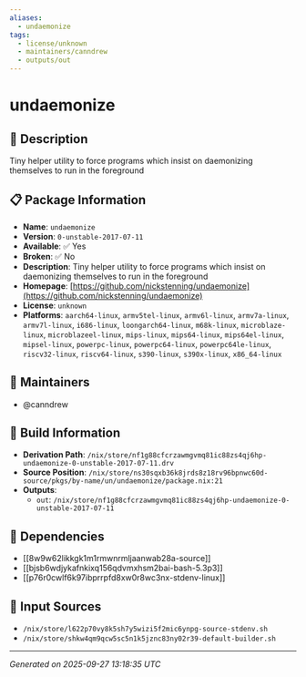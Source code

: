 ```yaml
---
aliases:
  - undaemonize
tags:
  - license/unknown
  - maintainers/canndrew
  - outputs/out
---
```


# undaemonize

## 📝 Description

Tiny helper utility to force programs which insist on daemonizing themselves to run in the foreground

## 📋 Package Information

- **Name**: `undaemonize`
- **Version**: `0-unstable-2017-07-11`
- **Available**: ✅ Yes
- **Broken**: ✅ No
- **Description**: Tiny helper utility to force programs which insist on daemonizing themselves to run in the foreground
- **Homepage**: [https://github.com/nickstenning/undaemonize](https://github.com/nickstenning/undaemonize)
- **License**: `unknown`
- **Platforms**: `aarch64-linux`, `armv5tel-linux`, `armv6l-linux`, `armv7a-linux`, `armv7l-linux`, `i686-linux`, `loongarch64-linux`, `m68k-linux`, `microblaze-linux`, `microblazeel-linux`, `mips-linux`, `mips64-linux`, `mips64el-linux`, `mipsel-linux`, `powerpc-linux`, `powerpc64-linux`, `powerpc64le-linux`, `riscv32-linux`, `riscv64-linux`, `s390-linux`, `s390x-linux`, `x86_64-linux`
## 👥 Maintainers

- @canndrew


## 🔧 Build Information

- **Derivation Path**: `/nix/store/nf1g88cfcrzawmgvmq81ic88zs4qj6hp-undaemonize-0-unstable-2017-07-11.drv`
- **Source Position**: `/nix/store/ns30sqxb36k8jrds8z18rv96bpnwc60d-source/pkgs/by-name/un/undaemonize/package.nix:21`
- **Outputs**:
  - `out`:  `/nix/store/nf1g88cfcrzawmgvmq81ic88zs4qj6hp-undaemonize-0-unstable-2017-07-11`

## 🔗 Dependencies

- [[8w9w62likkgk1m1rmwnrmljaanwab28a-source]]
- [[bjsb6wdjykafnkixq156qdvmxhsm2bai-bash-5.3p3]]
- [[p76r0cwlf6k97ibprrpfd8xw0r8wc3nx-stdenv-linux]]

## 📁 Input Sources

- `/nix/store/l622p70vy8k5sh7y5wizi5f2mic6ynpg-source-stdenv.sh`
- `/nix/store/shkw4qm9qcw5sc5n1k5jznc83ny02r39-default-builder.sh`

---
*Generated on 2025-09-27 13:18:35 UTC*
